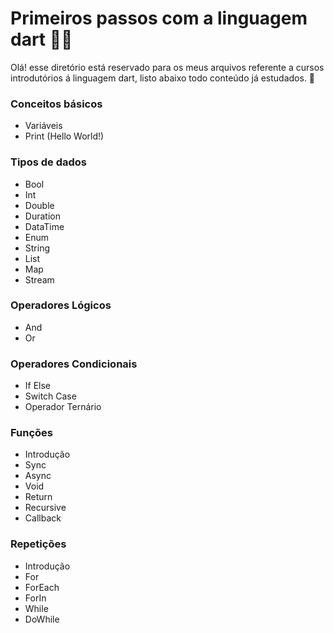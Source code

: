 # Primeiros passos com a linguagem dart 👨‍💻

Olá! esse diretório está reservado para os meus arquivos referente a cursos introdutórios á linguagem dart, listo abaixo todo conteúdo já estudados. 📝

### Conceitos básicos

* Variáveis
* Print (Hello World!)

### Tipos de dados

- Bool
- Int
- Double
- Duration
- DataTime
- Enum
- String
- List 
- Map
- Stream

### Operadores Lógicos

- And
- Or

### Operadores Condicionais

- If Else
- Switch Case
- Operador Ternário

### Funções

-  Introdução
- Sync
- Async
- Void
- Return
- Recursive
- Callback

### Repetições

-  Introdução
- For
- ForEach
- ForIn
- While
- DoWhile